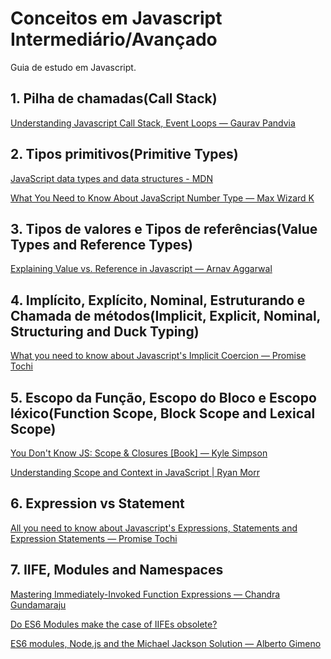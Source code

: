 # Conceitos em Javascript Intermediário/Avançado
Guia de estudo em Javascript.

## 1. Pilha de chamadas(Call Stack)

[Understanding Javascript Call Stack, Event Loops — Gaurav Pandvia](https://medium.com/@gaurav.pandvia/understanding-javascript-function-executions-tasks-event-loop-call-stack-more-part-1-5683dea1f5ec)

## 2. Tipos primitivos(Primitive Types)

[JavaScript data types and data structures - MDN](https://developer.mozilla.org/en-US/docs/Web/JavaScript/Data_structures#Primitive_values)

[What You Need to Know About JavaScript Number Type — Max Wizard K](https://medium.com/dailyjs/javascripts-number-type-8d59199db1b6)

## 3. Tipos de valores e Tipos de referências(Value Types and Reference Types)

[Explaining Value vs. Reference in Javascript — Arnav Aggarwal](https://codeburst.io/explaining-value-vs-reference-in-javascript-647a975e12a0)

## 4. Implícito, Explícito, Nominal, Estruturando e Chamada de métodos(Implicit, Explicit, Nominal, Structuring and Duck Typing)

[What you need to know about Javascript's Implicit Coercion — Promise Tochi](https://dev.to/promhize/what-you-need-to-know-about-javascripts-implicit-coercion-e23)

## 5. Escopo da Função, Escopo do Bloco e Escopo léxico(Function Scope, Block Scope and Lexical Scope)

[You Don't Know JS: Scope & Closures [Book] — Kyle Simpson](https://github.com/getify/You-Dont-Know-JS/blob/1st-ed/scope%20%26%20closures/ch3.md)

[Understanding Scope and Context in JavaScript | Ryan Morr](http://ryanmorr.com/understanding-scope-and-context-in-javascript/)

## 6. Expression vs Statement

[All you need to know about Javascript's Expressions, Statements and Expression Statements — Promise Tochi](https://dev.to/promhize/javascript-in-depth-all-you-need-to-know-about-expressions-statements-and-expression-statements-5k2)

## 7. IIFE, Modules and Namespaces

[Mastering Immediately-Invoked Function Expressions ― Chandra Gundamaraju](https://medium.com/@vvkchandra/essential-javascript-mastering-immediately-invoked-function-expressions-67791338ddc6)

[Do ES6 Modules make the case of IIFEs obsolete?](https://hashnode.com/post/do-es6-modules-make-the-case-of-iifes-obsolete-civ96wet80scqgc538un20es0)

[ES6 modules, Node.js and the Michael Jackson Solution — Alberto Gimeno](https://medium.com/dailyjs/es6-modules-node-js-and-the-michael-jackson-solution-828dc244b8b)
